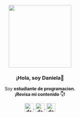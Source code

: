 <p align="center" width="300">
   <img align="center" width="200" src="" />
   <h3 align="center">¡Hola, soy Daniela👋</h3>
</p>

<p align="center">Soy <strong>estudiante de programacion.<br />¡Revisa mi contenido 👇!</p>
<p align="center">
   <a href="https://twitch.tv/danery" target="blank" style='margin-right:4px'>
    <img align="center" src="https://cdn.jsdelivr.net/npm/simple-icons@3.0.1/icons/twitch.svg" alt="danery" height="28px" width="28px" />
  </a>
   <a href="https://youtube.com/@Danery" target="blank" style='margin-right:4px'>
    <img align="center" src="https://cdn.jsdelivr.net/npm/simple-icons@3.0.1/icons/youtube.svg" alt="danery" height="28px" width="28px" />
  </a>
  <a href="https://instagram.com/_danery_" target="blank">
    <img align="center" src="https://cdn.jsdelivr.net/npm/simple-icons@3.0.1/icons/instagram.svg" alt="danery" height="28px" width="28px" />
  </a>
</p>
